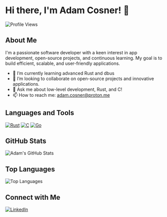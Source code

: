 # Hi there, I'm Adam Cosner! 👋

![Profile Views](https://komarev.com/ghpvc/?username=Adam-Cosner&color=green)

## About Me

I'm a passionate software developer with a keen interest in app development, open-source projects, and continuous learning. My goal is to build efficient, scalable, and user-friendly applications.

- 🌱 I’m currently learning advanced Rust and dbus
- 👯 I’m looking to collaborate on open-source projects and innovative applications.
- 💬 Ask me about low-level development, Rust, and C!
- 📫 How to reach me: [adam.cosner@proton.me](mailto:adam.cosner@proton.me)

## Languages and Tools

[![Rust](https://img.shields.io/badge/Rust-%23000000.svg?e&logo=rust&logoColor=white)](#)
[![C](https://img.shields.io/badge/C-00599C?logo=c&logoColor=white)](#)
[![Go](https://img.shields.io/badge/Go-%2300ADD8.svg?&logo=go&logoColor=white)](#)

## GitHub Stats

![Adam's GitHub Stats](https://github-readme-stats.vercel.app/api?username=Adam-Cosner&show_icons=true&theme=radical)

## Top Languages

![Top Languages](https://github-readme-stats.vercel.app/api/top-langs/?username=Adam-Cosner&layout=compact&theme=radical)

## Connect with Me

[![LinkedIn](https://img.shields.io/badge/-LinkedIn-black?style=flat-square&logo=linkedin)](https://www.linkedin.com/in/adam-cosner-16880a20b/)
